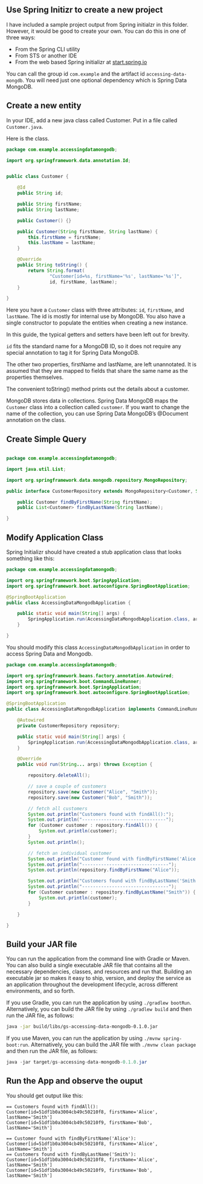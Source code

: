 
## Use Spring Initizr to create a new project

I have included a sample project output from Spring initialzr in this folder. However, it would be good to create your own.  You can do this in one of three ways:

 * From the Spring CLI utility
 * From STS or another IDE
 * From the web based Spring initializr at [start.spring.io](http://start.spring.io/)

You can call the group id `com.example` and the artifact id `accessing-data-mongdb`.  You will need just one optional dependency which is Spring Data MongoDB.

## Create a new entity

In your IDE, add a new java class called Customer.  Put in a file called `Customer.java`.

Here is the class.

```java
package com.example.accessingdatamongodb;

import org.springframework.data.annotation.Id;


public class Customer {

    @Id
    public String id;

    public String firstName;
    public String lastName;

    public Customer() {}

    public Customer(String firstName, String lastName) {
        this.firstName = firstName;
        this.lastName = lastName;
    }

    @Override
    public String toString() {
        return String.format(
                "Customer[id=%s, firstName='%s', lastName='%s']",
                id, firstName, lastName);
    }

}
```

Here you have a `Customer` class with three attributes: `id`, `firstName`, and `lastName`. The id is mostly for internal use by MongoDB. You also have a single constructor to populate the entities when creating a new instance.

In this guide, the typical getters and setters have been left out for brevity.

`id` fits the standard name for a MongoDB ID, so it does not require any special annotation to tag it for Spring Data MongoDB.

The other two properties, firstName and lastName, are left unannotated. It is assumed that they are mapped to fields that share the same name as the properties themselves.

The convenient toString() method prints out the details about a customer.

MongoDB stores data in collections. Spring Data MongoDB maps the `Customer` class into a collection called `customer`. If you want to change the name of the collection, you can use Spring Data MongoDB’s @Document annotation on the class.

## Create Simple Query

```java

package com.example.accessingdatamongodb;

import java.util.List;

import org.springframework.data.mongodb.repository.MongoRepository;

public interface CustomerRepository extends MongoRepository<Customer, String> {

    public Customer findByFirstName(String firstName);
    public List<Customer> findByLastName(String lastName);

}
```


## Modify Application Class

Spring Initializr should have created a stub application class that looks something like this:

```java
package com.example.accessingdatamongodb;

import org.springframework.boot.SpringApplication;
import org.springframework.boot.autoconfigure.SpringBootApplication;

@SpringBootApplication
public class AccessingDataMongodbApplication {

	public static void main(String[] args) {
		SpringApplication.run(AccessingDataMongodbApplication.class, args);
	}

}

```

You should modify this class `AccessingDataMongodbApplication` in order to access Spring Data and Mongodb.

```java
package com.example.accessingdatamongodb;

import org.springframework.beans.factory.annotation.Autowired;
import org.springframework.boot.CommandLineRunner;
import org.springframework.boot.SpringApplication;
import org.springframework.boot.autoconfigure.SpringBootApplication;

@SpringBootApplication
public class AccessingDataMongodbApplication implements CommandLineRunner {

	@Autowired
	private CustomerRepository repository;

	public static void main(String[] args) {
		SpringApplication.run(AccessingDataMongodbApplication.class, args);
	}

	@Override
	public void run(String... args) throws Exception {

		repository.deleteAll();

		// save a couple of customers
		repository.save(new Customer("Alice", "Smith"));
		repository.save(new Customer("Bob", "Smith"));

		// fetch all customers
		System.out.println("Customers found with findAll():");
		System.out.println("-------------------------------");
		for (Customer customer : repository.findAll()) {
			System.out.println(customer);
		}
		System.out.println();

		// fetch an individual customer
		System.out.println("Customer found with findByFirstName('Alice'):");
		System.out.println("--------------------------------");
		System.out.println(repository.findByFirstName("Alice"));

		System.out.println("Customers found with findByLastName('Smith'):");
		System.out.println("--------------------------------");
		for (Customer customer : repository.findByLastName("Smith")) {
			System.out.println(customer);
		}

	}

}
```


## Build your JAR file

You can run the application from the command line with Gradle or Maven. You can also build a single executable JAR file that contains all the necessary dependencies, classes, and resources and run that. Building an executable jar so makes it easy to ship, version, and deploy the service as an application throughout the development lifecycle, across different environments, and so forth.

If you use Gradle, you can run the application by using `./gradlew bootRun`. Alternatively, you can build the JAR file by using `./gradlew build` and then run the JAR file, as follows:

```bash
java -jar build/libs/gs-accessing-data-mongodb-0.1.0.jar
```

If you use Maven, you can run the application by using `./mvnw spring-boot:run`. Alternatively, you can build the JAR file with `./mvnw clean package` and then run the JAR file, as follows:

```java
java -jar target/gs-accessing-data-mongodb-0.1.0.jar
```


## Run the App and observe the ouput

You should get output like this:

```console
== Customers found with findAll():
Customer[id=51df1b0a3004cb49c50210f8, firstName='Alice', lastName='Smith']
Customer[id=51df1b0a3004cb49c50210f9, firstName='Bob', lastName='Smith']

== Customer found with findByFirstName('Alice'):
Customer[id=51df1b0a3004cb49c50210f8, firstName='Alice', lastName='Smith']
== Customers found with findByLastName('Smith'):
Customer[id=51df1b0a3004cb49c50210f8, firstName='Alice', lastName='Smith']
Customer[id=51df1b0a3004cb49c50210f9, firstName='Bob', lastName='Smith']
```

